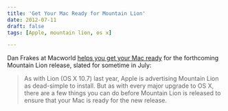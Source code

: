 ```yaml
---
title: 'Get Your Mac Ready for Mountain Lion'
date: 2012-07-11
draft: false
tags: [Apple, mountain lion, os x]

---
```


Dan Frakes at Macworld [helps you get your Mac ready](http://www.macworld.com/article/1167629/get_your_mac_ready_for_mountain_lion.html) for the forthcoming Mountain Lion release, slated for sometime in July:

> As with Lion (OS X 10.7) last year, Apple is advertising Mountain Lion as dead-simple to install. But as with every major upgrade to OS X, there are a few things you can do before Mountain Lion is released to ensure that your Mac is ready for the new release.